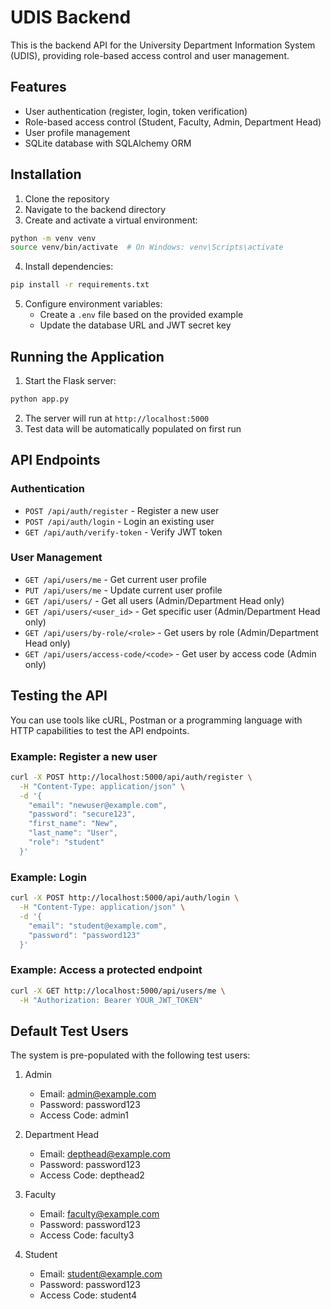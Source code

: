 # UDIS Backend

This is the backend API for the University Department Information System (UDIS), providing role-based access control and user management.

## Features

- User authentication (register, login, token verification)
- Role-based access control (Student, Faculty, Admin, Department Head)
- User profile management
- SQLite database with SQLAlchemy ORM

## Installation

1. Clone the repository
2. Navigate to the backend directory
3. Create and activate a virtual environment:

```bash
python -m venv venv
source venv/bin/activate  # On Windows: venv\Scripts\activate
```

4. Install dependencies:

```bash
pip install -r requirements.txt
```

5. Configure environment variables:
   - Create a `.env` file based on the provided example
   - Update the database URL and JWT secret key

## Running the Application

1. Start the Flask server:

```bash
python app.py
```

2. The server will run at `http://localhost:5000`
3. Test data will be automatically populated on first run

## API Endpoints

### Authentication

- `POST /api/auth/register` - Register a new user
- `POST /api/auth/login` - Login an existing user
- `GET /api/auth/verify-token` - Verify JWT token

### User Management

- `GET /api/users/me` - Get current user profile
- `PUT /api/users/me` - Update current user profile
- `GET /api/users/` - Get all users (Admin/Department Head only)
- `GET /api/users/<user_id>` - Get specific user (Admin/Department Head only)
- `GET /api/users/by-role/<role>` - Get users by role (Admin/Department Head only)
- `GET /api/users/access-code/<code>` - Get user by access code (Admin only)

## Testing the API

You can use tools like cURL, Postman or a programming language with HTTP capabilities to test the API endpoints.

### Example: Register a new user

```bash
curl -X POST http://localhost:5000/api/auth/register \
  -H "Content-Type: application/json" \
  -d '{
    "email": "newuser@example.com",
    "password": "secure123",
    "first_name": "New",
    "last_name": "User",
    "role": "student"
  }'
```

### Example: Login

```bash
curl -X POST http://localhost:5000/api/auth/login \
  -H "Content-Type: application/json" \
  -d '{
    "email": "student@example.com",
    "password": "password123"
  }'
```

### Example: Access a protected endpoint

```bash
curl -X GET http://localhost:5000/api/users/me \
  -H "Authorization: Bearer YOUR_JWT_TOKEN"
```

## Default Test Users

The system is pre-populated with the following test users:

1. Admin
   - Email: admin@example.com
   - Password: password123
   - Access Code: admin1

2. Department Head
   - Email: depthead@example.com
   - Password: password123
   - Access Code: depthead2

3. Faculty
   - Email: faculty@example.com
   - Password: password123
   - Access Code: faculty3

4. Student
   - Email: student@example.com
   - Password: password123
   - Access Code: student4 